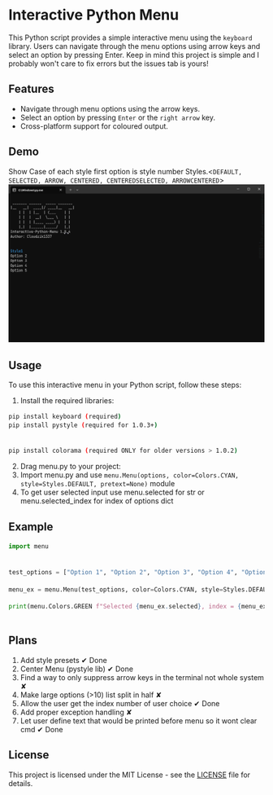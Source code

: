  # Interactive Python Menu

This Python script provides a simple interactive menu using the `keyboard` library. Users can navigate through the menu options using arrow keys and select an option by pressing Enter.
Keep in mind this project is simple and I probably won't care to fix errors but the issues tab is yours!
## Features

- Navigate through menu options using the arrow keys.
- Select an option by pressing `Enter` or the `right arrow` key.
- Cross-platform support for coloured output.

## Demo
Show Case of each style first option is style number  Styles.<`DEFAULT, SELECTED, ARROW, CENTERED, CENTEREDSELECTED, ARROWCENTERED`>
![Example Video](https://github.com/Cloudzik1337/Interactive-Python-Menu/blob/main/showcase/1.0.4.gif?raw=true)

## Usage

To use this interactive menu in your Python script, follow these steps:
1. Install the required libraries:
  ```bash
pip install keyboard (required)
pip install pystyle (required for 1.0.3+)


pip install colorama (required ONLY for older versions > 1.0.2)

```
2. Drag menu.py to your project:
3. Import menu.py and use `menu.Menu(options, color=Colors.CYAN, style=Styles.DEFAULT, pretext=None)` module
4. To get user selected input use menu.selected for str or menu.selected_index for index of options dict
## Example
```python
import menu


test_options = ["Option 1", "Option 2", "Option 3", "Option 4", "Option 5"]

menu_ex = menu.Menu(test_options, color=Colors.CYAN, style=Styles.DEFAULT, pretext = None)  # Use Colors.<color>  for color and style = Syles.<style> For pretext take dump of your currently displayed cmd and provide content as string

print(menu.Colors.GREEN f"Selected {menu_ex.selected}, index = {menu_ex.selected_index}")
  
```

## Plans
1. Add style presets ✔ Done
2. Center Menu (pystyle lib) ✔ Done
3. Find a way to only suppress arrow keys in the terminal not whole system ✘
4. Make large options (>10) list split in half ✘
5. Allow the user get the index number of user choice ✔ Done
6. Add proper exception handling ✘
7. Let user define text that would be printed before menu so it wont clear cmd ✔ Done

## License 
This project is licensed under the MIT License - see the [LICENSE](https://github.com/Cloudzik1337/Interactive-Python-Menu/blob/main/LICENSE) file for details.
